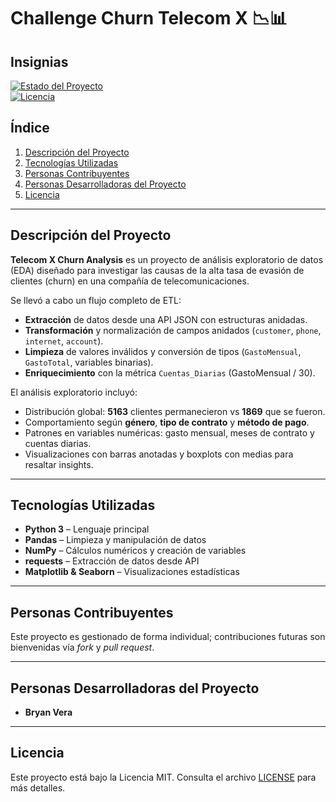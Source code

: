 # Challenge Churn Telecom X 📉📊

## Insignias

[![Estado del Proyecto](https://img.shields.io/badge/estado-terminado-brightgreen)](https://github.com/tu_usuario/telecomx-churn)  
[![Licencia](https://img.shields.io/badge/licencia-MIT-green)](https://opensource.org/licenses/MIT)

## Índice

1. [Descripción del Proyecto](#descripción-del-proyecto)  
2. [Tecnologías Utilizadas](#tecnologías-utilizadas)  
3. [Personas Contribuyentes](#personas-contribuyentes)  
4. [Personas Desarrolladoras del Proyecto](#personas-desarrolladoras-del-proyecto)  
5. [Licencia](#licencia)  

---

## Descripción del Proyecto

**Telecom X Churn Analysis** es un proyecto de análisis exploratorio de datos (EDA) diseñado para investigar las causas de la alta tasa de evasión de clientes (churn) en una compañía de telecomunicaciones.  

Se llevó a cabo un flujo completo de ETL:

- **Extracción** de datos desde una API JSON con estructuras anidadas.  
- **Transformación** y normalización de campos anidados (`customer`, `phone`, `internet`, `account`).  
- **Limpieza** de valores inválidos y conversión de tipos (`GastoMensual`, `GastoTotal`, variables binarias).  
- **Enriquecimiento** con la métrica `Cuentas_Diarias` (GastoMensual / 30).  

El análisis exploratorio incluyó:

- Distribución global: **5163** clientes permanecieron vs **1869** que se fueron.  
- Comportamiento según **género**, **tipo de contrato** y **método de pago**.  
- Patrones en variables numéricas: gasto mensual, meses de contrato y cuentas diarias.  
- Visualizaciones con barras anotadas y boxplots con medias para resaltar insights.

---

## Tecnologías Utilizadas

- **Python 3** – Lenguaje principal  
- **Pandas** – Limpieza y manipulación de datos  
- **NumPy** – Cálculos numéricos y creación de variables  
- **requests** – Extracción de datos desde API  
- **Matplotlib & Seaborn** – Visualizaciones estadísticas   

---

## Personas Contribuyentes

Este proyecto es gestionado de forma individual; contribuciones futuras son bienvenidas vía *fork* y *pull request*.

---

## Personas Desarrolladoras del Proyecto

- **Bryan Vera**

---

## Licencia

Este proyecto está bajo la Licencia MIT. Consulta el archivo [LICENSE](LICENSE) para más detalles.  
